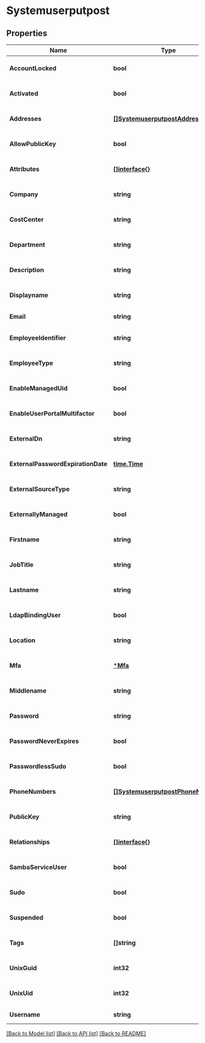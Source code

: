 # Systemuserputpost

## Properties
Name | Type | Description | Notes
------------ | ------------- | ------------- | -------------
**AccountLocked** | **bool** |  | [optional] [default to null]
**Activated** | **bool** |  | [optional] [default to null]
**Addresses** | [**[]SystemuserputpostAddresses**](systemuserputpost_addresses.md) |  | [optional] [default to null]
**AllowPublicKey** | **bool** |  | [optional] [default to null]
**Attributes** | [**[]interface{}**](interface{}.md) |  | [optional] [default to null]
**Company** | **string** |  | [optional] [default to null]
**CostCenter** | **string** |  | [optional] [default to null]
**Department** | **string** |  | [optional] [default to null]
**Description** | **string** |  | [optional] [default to null]
**Displayname** | **string** |  | [optional] [default to null]
**Email** | **string** |  | [default to null]
**EmployeeIdentifier** | **string** | Must be unique per user.  | [optional] [default to null]
**EmployeeType** | **string** |  | [optional] [default to null]
**EnableManagedUid** | **bool** |  | [optional] [default to null]
**EnableUserPortalMultifactor** | **bool** |  | [optional] [default to null]
**ExternalDn** | **string** |  | [optional] [default to null]
**ExternalPasswordExpirationDate** | [**time.Time**](time.Time.md) |  | [optional] [default to null]
**ExternalSourceType** | **string** |  | [optional] [default to null]
**ExternallyManaged** | **bool** |  | [optional] [default to null]
**Firstname** | **string** |  | [optional] [default to null]
**JobTitle** | **string** |  | [optional] [default to null]
**Lastname** | **string** |  | [optional] [default to null]
**LdapBindingUser** | **bool** |  | [optional] [default to null]
**Location** | **string** |  | [optional] [default to null]
**Mfa** | [***Mfa**](mfa.md) |  | [optional] [default to null]
**Middlename** | **string** |  | [optional] [default to null]
**Password** | **string** |  | [optional] [default to null]
**PasswordNeverExpires** | **bool** |  | [optional] [default to null]
**PasswordlessSudo** | **bool** |  | [optional] [default to null]
**PhoneNumbers** | [**[]SystemuserputpostPhoneNumbers**](systemuserputpost_phoneNumbers.md) |  | [optional] [default to null]
**PublicKey** | **string** |  | [optional] [default to null]
**Relationships** | [**[]interface{}**](interface{}.md) |  | [optional] [default to null]
**SambaServiceUser** | **bool** |  | [optional] [default to null]
**Sudo** | **bool** |  | [optional] [default to null]
**Suspended** | **bool** |  | [optional] [default to null]
**Tags** | **[]string** |  | [optional] [default to null]
**UnixGuid** | **int32** |  | [optional] [default to null]
**UnixUid** | **int32** |  | [optional] [default to null]
**Username** | **string** |  | [default to null]

[[Back to Model list]](../README.md#documentation-for-models) [[Back to API list]](../README.md#documentation-for-api-endpoints) [[Back to README]](../README.md)


